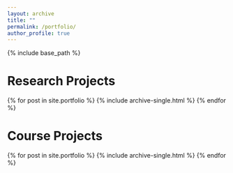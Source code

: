 ```yaml
---
layout: archive
title: ""
permalink: /portfolio/
author_profile: true
---
```


{% include base_path %}

**Research Projects**
======

{% for post in site.portfolio %}
  {% include archive-single.html %}
{% endfor %}

**Course Projects**
====
{% for post in site.portfolio %}
  {% include archive-single.html %}
{% endfor %}

